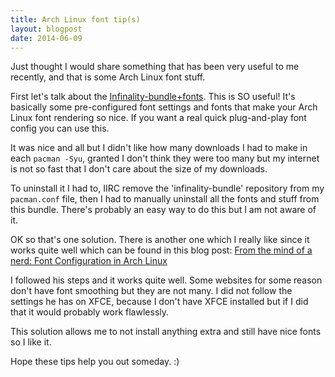 ```yaml
---
title: Arch Linux font tip(s)
layout: blogpost
date: 2014-06-09
---
```


Just thought I would share something that has been very useful to me recently,
and that is some Arch Linux font stuff.

First let's talk about the [Infinality-bundle+fonts][ibf].  This is SO useful!
It's basically some pre-configured font settings and fonts that make your Arch
Linux font rendering so nice.  If you want a real quick plug-and-play font
config you can use this.

[ibf]: https://wiki.archlinux.org/index.php/Infinality-bundle%2Bfonts

It was nice and all but I didn't like how many downloads I had to make in each
`pacman -Syu`, granted I don't think they were too many but my internet is not
so fast that I don't care about the size of my downloads.

To uninstall it I had to, IIRC remove the 'infinality-bundle' repository from my
`pacman.conf` file, then I had to manually uninstall all the fonts and stuff
from this bundle.  There's probably an easy way to do this but I am not aware of
it.

OK so that's one solution.  There is another one which I really like since it
works quite well which can be found in this blog post: [From the mind of a nerd:
Font Configuration in Arch Linux][blog-post]

[blog-post]: http://jaysonrowe.blogspot.mx/2013/04/font-configuration-in-arch-linux.html

I followed his steps and it works quite well.  Some websites for some reason
don't have font smoothing but they are not many.  I did not follow the settings
he has on XFCE, because I don't have XFCE installed but if I did that it would
probably work flawlessly.

This solution allows me to not install anything extra and still have nice fonts
so I like it.

Hope these tips help you out someday. :)
